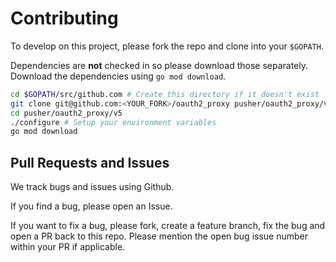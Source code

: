 # Contributing

To develop on this project, please fork the repo and clone into your `$GOPATH`.

Dependencies are **not** checked in so please download those separately.
Download the dependencies using `go mod download`.

```bash
cd $GOPATH/src/github.com # Create this directory if it doesn't exist
git clone git@github.com:<YOUR_FORK>/oauth2_proxy pusher/oauth2_proxy/v5
cd pusher/oauth2_proxy/v5
./configure # Setup your environment variables
go mod download
```

## Pull Requests and Issues

We track bugs and issues using Github.

If you find a bug, please open an Issue.

If you want to fix a bug, please fork, create a feature branch, fix the bug and
open a PR back to this repo.
Please mention the open bug issue number within your PR if applicable.
